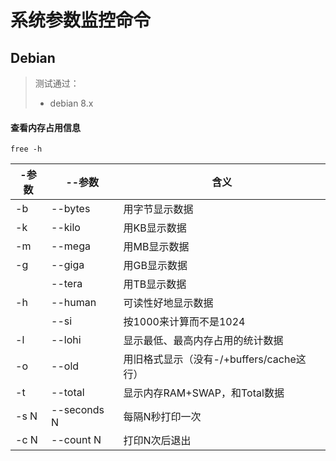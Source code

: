 # 系统参数监控命令

## Debian
> 测试通过：
> * debian 8.x

#### 查看内存占用信息
```
free -h
```

| -参数 | --参数 |  含义 |
| ---- | ---- | ---- |
| -b | --bytes | 用字节显示数据 |
| -k | --kilo | 用KB显示数据 |
| -m | --mega | 用MB显示数据 |
| -g | --giga | 用GB显示数据 |
| | --tera | 用TB显示数据 |
| -h | --human | 可读性好地显示数据 |
| | --si | 按1000来计算而不是1024 |
| -l | --lohi | 显示最低、最高内存占用的统计数据 |
| -o | --old | 用旧格式显示（没有-/+buffers/cache这行） |
| -t | --total | 显示内存RAM+SWAP，和Total数据 |
| -s N | --seconds N | 每隔N秒打印一次 |
| -c N | --count N | 打印N次后退出 |
